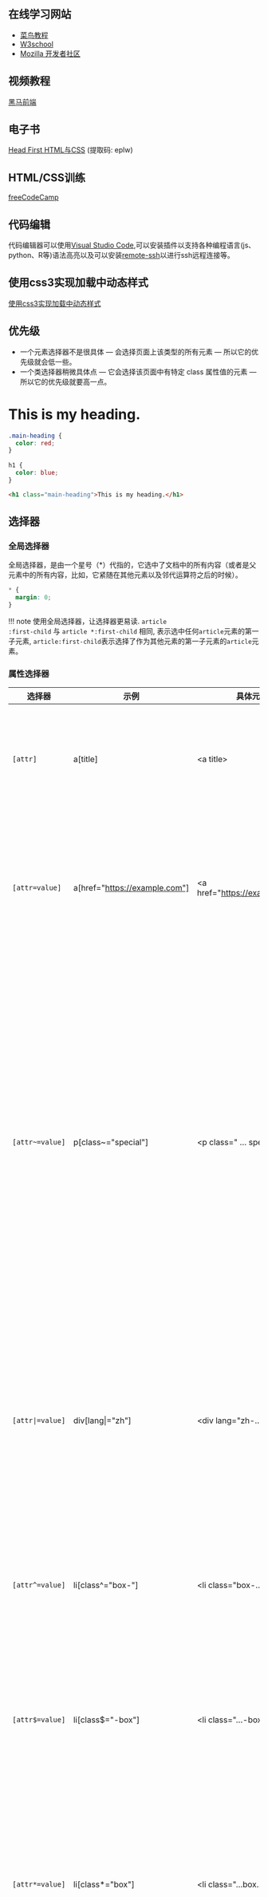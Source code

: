 ## 在线学习网站  

* [菜鸟教程](https://www.runoob.com/)  
* [W3school](https://www.w3school.com.cn/h.asp)  
* [Mozilla 开发者社区](https://developer.mozilla.org/zh-CN/docs/Web)  

## 视频教程  

[黑马前端](https://www.bilibili.com/video/BV14J4114768)  

## 电子书  

[Head First HTML与CSS](https://pan.baidu.com/s/1EeKVMuZWzvHCDw7I6EO0mw) (提取码: eplw)  

## HTML/CSS训练

[freeCodeCamp](https://chinese.freecodecamp.org/learn/responsive-web-design/)  

## 代码编辑

代码编辑器可以使用[Visual Studio Code](https://code.visualstudio.com/),可以安装插件以支持各种编程语言(js、python、R等)语法高亮以及可以安装[remote-ssh](https://marketplace.visualstudio.com/items?itemName=ms-vscode-remote.remote-ssh)以进行ssh远程连接等。
    
## 使用css3实现加载中动态样式

[使用css3实现加载中动态样式](../more/user_inter.md#css3)

## 优先级

* 一个元素选择器不是很具体 — 会选择页面上该类型的所有元素 — 所以它的优先级就会低一些。
* 一个类选择器稍微具体点 — 它会选择该页面中有特定 class 属性值的元素 — 所以它的优先级就要高一点。

<div id="css-page">
  <h1 class="main-heading">This is my heading.</h1>
</div>

```css
.main-heading { 
  color: red; 
}
        
h1 { 
  color: blue;
}
```
```html
<h1 class="main-heading">This is my heading.</h1>
```

## 选择器
### 全局选择器

全局选择器，是由一个星号（*）代指的，它选中了文档中的所有内容（或者是父元素中的所有内容，比如，它紧随在其他元素以及邻代运算符之后的时候）。

```css
* {
  margin: 0;
}
```

!!! note
    使用全局选择器，让选择器更易读. <code>article :first-child</code> 与 <code>article *:first-child</code> 相同, 表示选中任何<code>article</code>元素的第一子元素, <code>article:first-child</code>表示选择了作为其他元素的第一子元素的<code>article</code>元素。

### 属性选择器
| 选择器 | 示例 | 具体元素 | 描述 |
| ---- | ---- | ---- | ---- |
| <code>\[attr]</code> | a\[title] | &lt;a title&gt; | 匹配带有一个名为attr的属性的元素——方括号里的值。 |
| <code>\[attr=value]</code> | a\[href="https://example.com"] | &lt;a href="https://example.com"&gt; | 匹配带有一个名为attr的属性的元素，其值正为value——引号中的字符串。 |
| <code>\[attr~=value]</code> | p\[class~="special"] | &lt;p class=" … special … "&gt; | 匹配带有一个名为attr的属性的元素，其值正为value，或者匹配带有一个attr属性的元素，其值有一个或者更多，至少有一个和value匹配。<br>注意，在一列中的好几个值，是用空格隔开的。 |
| <code>\[attr\|=value]</code> | div\[lang\|="zh"] | &lt;div lang="zh-…"&gt; | 	匹配带有一个名为attr的属性的元素，其值可正为value，或者开始为value，后面紧随着一个连字符。 |
| <code>\[attr^=value]</code> | li\[class^="box-"] | &lt;li class="box-…"&gt; | 匹配带有一个名为attr的属性的元素，其值开头为value子字符串。 |
| <code>\[attr$=value]</code> | li\[class$="-box"] | &lt;li class="…-box"&gt; | 匹配带有一个名为attr的属性的元素，其值结尾为value子字符串。 |
| <code>\[attr*=value]</code> | li\[class*="box"] | &lt;li class="…box…"&gt; | 匹配带有一个名为attr的属性的元素，其值的字符串中的任何地方，至少出现了一次value子字符串。 |

### 大小写不敏感

<div id="css-page-1">
  <ul>
      <li class="a">Item 1</li>
      <li class="A">Item 2</li>
      <li class="Ab">Item 3</li>
  </ul>
</div>

```css
  li[class^="a"] {
    background-color: yellow;
  }

  li[class^="a" i] {
    color: red;
  }
```
```html
<ul>
    <li class="a">Item 1</li>
    <li class="A">Item 2</li>
    <li class="Ab">Item 3</li>
</ul>
```

### 伪类和伪元素
<code>article p:first-child::first-line</code>表示选择一个<code>&lt;article&gt;</code>元素里面的第一个<code>&lt;p&gt;</code>元素的第一行。  
其中，伪类为单冒号，伪元素为双冒号。
!!! note
  <code>::before</code>和<code>::after</code>通过使用 CSS 将内容插入到文档中。

<div id="css-page-2">
  <p class="box">Content in the box in my HTML page.</p>
</div>
```css
.box::after {
  content: " ➥"
}
```
```html
<p class="box">Content in the box in my HTML page.</p>
```
[伪类和伪元素的参考列表](https://developer.mozilla.org/zh-CN/docs/Learn/CSS/Building_blocks/Selectors/Pseudo-classes_and_pseudo-elements#参考节)

### 关系选择器

* 后代选择器 <code>.box p</code>
* 子代关系选择器 <code>article > p</code>
* 邻接兄弟 <code>p + img</code>
* 通用兄弟(选中一个元素的兄弟元素，即使它们不直接相邻) <code>p ~ img</code>

## 盒模型

### 块级盒子和内联盒子

1. 一个被定义成块级的（block）盒子会表现出以下行为  
    - 盒子会在内联的方向上扩展并占据父容器在该方向上的所有可用空间，在绝大数情况下意味着盒子会和父容器一样宽  
    - 每个盒子都会换行  
    - width 和 height 属性可以发挥作用  
    - 内边距（padding）, 外边距（margin）和 边框（border）会将其他元素从当前盒子周围“推开”  
2. 一个盒子对外显示为 inline，那么他的行为如下  
    - 盒子不会产生换行。  
    - width 和 height 属性将不起作用。  
    - 垂直方向的内边距、外边距以及边框会被应用但是不会把其他处于 inline 状态的盒子推开。  
    - 水平方向的内边距、外边距以及边框会被应用且会把其他处于 inline 状态的盒子推开。  

### 内部和外部显示类型
<code>display: flex</code> 外部显示类型是 <code>block</code>，但是内部显示类型修改为 <code>flex</code>  
<code>display: inline-flex</code> 外部显示类型是 <code>inline</code>，但是内部显示类型修改为 <code>flex</code>

### 替代盒模型
![盒模型](../images/box-model.png)  
1. 标准盒模型  
  在标准模型中，如果你给盒设置 width 和 height，实际设置的是 content box。 padding 和 border 再加上设置的宽高一起决定整个盒子的大小。  
2. 替代（IE）盒模型
  使用<code>box-sizing: border-box</code>来实现，替代模型中所有宽度都是可见宽度，内容宽度是该宽度减去边框和填充部分。

!!! note
    下方示例可以看到，上面的box实际宽度为390（300 + 40 * 2 + 5 * 2），下面的box宽度为300
<div id="css-page-3">
  <div class="box">I use the standard box model.</div>
  <div class="box alternate">I use the alternate box model.</div>
</div>
```css
.box {
  border: 5px solid rebeccapurple;
  background-color: lightgray;
  padding: 40px;
  margin: 40px;
  width: 300px;
  height: 150px;
}

.alternate {
  box-sizing: border-box;
}
```
```html
<div class="box">I use the standard box model.</div>
<div class="box alternate">I use the alternate box model.</div>
```

### 外边距折叠

顶部段落的页 margin-bottom为 50px，第二段的margin-top 为 30px，框之间的实际外边距是 50px，而不是两个外边距的总和。

<div id="css-page-4">
  <div class="container">
    <p class="one">I am paragraph one.</p>
    <p class="two">I am paragraph two.</p>
  </div>
</div>

```css
.one {
  margin-bottom: 50px;
}

.two {
  margin-top: 30px;
}
```
```html
<div class="container">
  <p class="one">I am paragraph one.</p>
  <p class="two">I am paragraph two.</p>
</div>
```

### display: inline-block
* 设置width 和height 属性会生效。  
* padding, margin, 以及border 会推开其他元素。

<div id="css-page-5">
  <nav>
    <ul class="links-list">
      <li><a href="">Link one</a></li>
      <li><a href="">Link two</a></li>
      <li><a href="">Link three</a></li>
    </ul>
  </nav>
</div>

```css
.links-list a {
  display: inline-block;
  background-color: rgb(179,57,81);
  color: #fff;
  text-decoration: none;
  padding: 1em 2em;
}

.links-list a:hover {
  background-color: rgb(66, 28, 40);
  color: #fff;
}
```
```html
<nav>
  <ul class="links-list">
    <li><a href="">Link one</a></li>
    <li><a href="">Link two</a></li>
    <li><a href="">Link three</a></li>
  </ul>
</nav>
```

## 渐变背景
[在线CSS渐变生成器](https://cssgradient.io/)

## 调整图片大小

* <code>max-width: 100%</code>,允许图片尺寸上小于但不大于盒子。  
* 使用<code>object-fit</code>后替换元素可以以多种方式被调整到合乎盒子的大小。  

## 样式化表格

* <code>table-layout: fixed;</code>, 根据列标题的宽度来规定列的宽度。  
* <code>border-collapse: collapse;</code>, 让边框合为一条。  

## CSS排版

### 正常布局流
在没有改变默认布局规则情况下的页面元素布局方式。

### 弹性盒子<code>display: flex;</code>

#### 例子  
<div id="css-page-6">
  <header>
      <h1>Sample flexbox example</h1>
    </header>
    <section>
      <article>
        <h2>First article</h2>
        <p>p1</p>
      </article>
      <article>
        <h2>Second article</h2>
        <p>p2</p>
      </article>
      <article>
        <h2>Third article</h2>
        <p>p3</p>
        <p>p4</p>
      </article>
      <article>
        <h2>Fourth article</h2>
        <p>p5</p>
      </article>
      <article>
        <h2>Fifth article</h2>
        <p>p6</p>
      </article>
      <article>
        <h2>Six article</h2>
        <p>p7</p>
        <p>p8</p>
      </article>
      <article>
        <h2>Seventh article</h2>
        <p>p9</p>
        <p>p10</p>
      </article>
    </section>
</div>
html:

```html
<header>
  <h1>Sample flexbox example</h1>
</header>
<section>
  <article>
    <h2>First article</h2>
    <p>p1</p>
  </article>
  <article>
    <h2>Second article</h2>
    <p>p2</p>
  </article>
  <article>
    <h2>Third article</h2>
    <p>p3</p>
    <p>p4</p>
  </article>
  <article>
    <h2>Fourth article</h2>
    <p>p5</p>
  </article>
  <article>
    <h2>Fifth article</h2>
    <p>p6</p>
  </article>
  <article>
    <h2>Six article</h2>
    <p>p7</p>
    <p>p8</p>
  </article>
  <article>
    <h2>Seventh article</h2>
    <p>p9</p>
    <p>p10</p>
  </article>
</section>
```
css:
```css
section{
  display: flex;
  flex-wrap: wrap;/* 溢出的元素将被移到下一行 */
}
article {
  flex: 200px; /* 每个元素的宽度至少是 200px */
}
```

#### 属性
!!! note
    可使用F12开发者工具在上述例子上更改css属性

* <code>flex: 1 200px;</code>: 每个 flex 项将首先给出 200px 的可用空间，然后，剩余的可用空间将根据分配的比例共享  
* <code>justify-content: space-around;</code>: justify-content控制 flex 项在主轴上的位置  
* <code>align-items: center;</code>: align-items控制交叉轴上的位置  
* <code>order</code>:
    * 所有 flex 项默认的 order 值是 0。
    * order 值大的 flex 项比 order 值小的在显示顺序中更靠后。
    * 可以为负数。